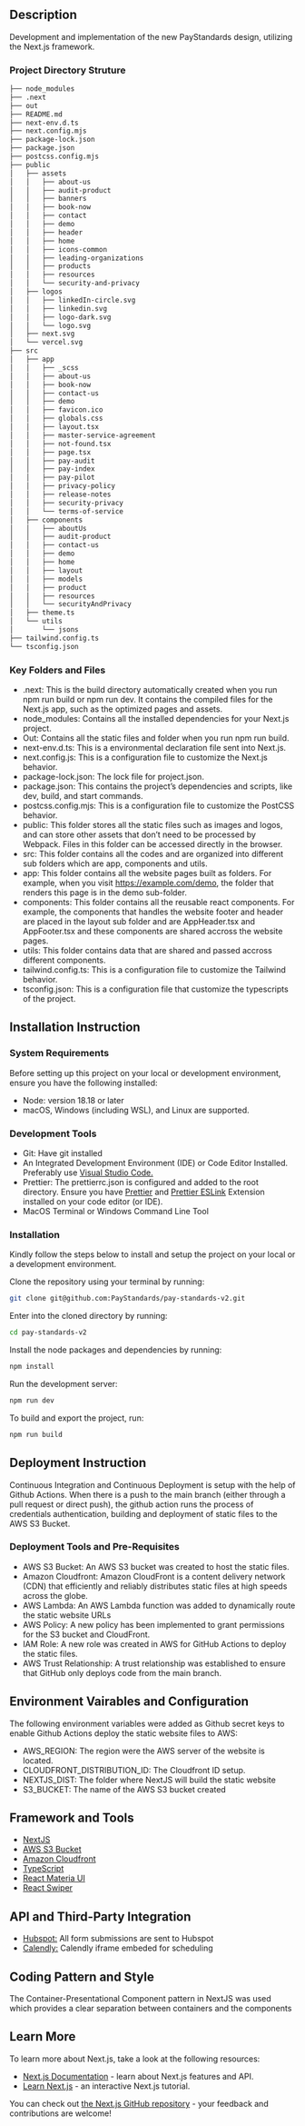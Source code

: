 ## Description
Development and implementation of the new PayStandards design, utilizing the Next.js framework.

### Project Directory Struture
 ``` bash
├── node_modules
├── .next
├── out
├── README.md
├── next-env.d.ts
├── next.config.mjs
├── package-lock.json
├── package.json
├── postcss.config.mjs
├── public
│   ├── assets
│   │   ├── about-us
│   │   ├── audit-product
│   │   ├── banners
│   │   ├── book-now
│   │   ├── contact
│   │   ├── demo
│   │   ├── header
│   │   ├── home
│   │   ├── icons-common
│   │   ├── leading-organizations
│   │   ├── products
│   │   ├── resources
│   │   └── security-and-privacy
│   ├── logos
│   │   ├── linkedIn-circle.svg
│   │   ├── linkedin.svg
│   │   ├── logo-dark.svg
│   │   └── logo.svg
│   ├── next.svg
│   └── vercel.svg
├── src
│   ├── app
│   │   ├── _scss
│   │   ├── about-us
│   │   ├── book-now
│   │   ├── contact-us
│   │   ├── demo
│   │   ├── favicon.ico
│   │   ├── globals.css
│   │   ├── layout.tsx
│   │   ├── master-service-agreement
│   │   ├── not-found.tsx
│   │   ├── page.tsx
│   │   ├── pay-audit
│   │   ├── pay-index
│   │   ├── pay-pilot
│   │   ├── privacy-policy
│   │   ├── release-notes
│   │   ├── security-privacy
│   │   └── terms-of-service
│   ├── components
│   │   ├── aboutUs
│   │   ├── audit-product
│   │   ├── contact-us
│   │   ├── demo
│   │   ├── home
│   │   ├── layout
│   │   ├── models
│   │   ├── product
│   │   ├── resources
│   │   └── securityAndPrivacy
│   ├── theme.ts
│   └── utils
│       └── jsons
├── tailwind.config.ts
└── tsconfig.json
 ```

### Key Folders and Files
- .next: This is the build directory automatically created when you run npm run build or npm run dev. It contains the compiled files for the Next.js app, such as the optimized pages and assets.
- node_modules: Contains all the installed dependencies for your Next.js project.
- Out: Contains all the static files and folder when you run npm run build. 
- next-env.d.ts: This is a environmental declaration file sent into Next.js.
- next.config.js: This is a configuration file to customize the Next.js behavior.
- package-lock.json: The lock file for project.json.
- package.json: This contains the project’s dependencies and scripts, like dev, build, and start commands.
- postcss.config.mjs: This is a configuration file to customize the PostCSS behavior.
- public: This folder stores all the  static files such as images and logos, and can store other assets that don’t need to be processed by Webpack. Files in this folder can be accessed directly in the browser.
- src: This folder contains all the codes and are organized into different sub folders which are app, components and utils. 
- app: This folder contains all the website pages built as folders. For example, when you visit https://example.com/demo, the folder that renders this page is in the demo sub-folder.
- components: This folder contains all the reusable react components. For example, the components that handles the website footer and header are placed in the layout sub folder and are AppHeader.tsx and AppFooter.tsx and these components are shared accross the website pages. 
- utils: This folder contains data that are shared and passed accross different components.
- tailwind.config.ts: This is a configuration file to customize the Tailwind behavior.
- tsconfig.json: This is a configuration file that customize the typescripts of the project.


## Installation Instruction

### System Requirements
Before setting up this project on your local or development environment, ensure you have the following installed:
- Node: version 18.18 or later
- macOS, Windows (including WSL), and Linux are supported.

### Development Tools
- Git: Have git installed
- An Integrated Development Environment (IDE) or Code Editor Installed. Preferably use [Visual Studio Code.](https://code.visualstudio.com/) 
- Prettier: The prettierrc.json is configured and added to the root directory. Ensure you have [Prettier](https://marketplace.visualstudio.com/items?itemName=esbenp.prettier-vscode) and [Prettier ESLink](https://marketplace.visualstudio.com/items?itemName=rvest.vs-code-prettier-eslint) Extension installed on your code editor (or IDE). 
- MacOS Terminal or Windows Command Line Tool

### Installation
Kindly follow the steps below to install and setup the project on your local or a development environment.

Clone the repository using your terminal by running:

``` bash
git clone git@github.com:PayStandards/pay-standards-v2.git
```
Enter into the cloned directory by running:
```bash
cd pay-standards-v2
```
Install the node packages and dependencies by running:
```bash
npm install
```
Run the development server:
```bash
npm run dev
```
To build and export the project, run:
```bash
npm run build
```

## Deployment Instruction
Continuous Integration and Continuous Deployment is setup with the help of Github Actions. When there is a push to the main branch (either through a pull request or direct push), the github action runs the process of credentials authentication, building and deployment of static files to the AWS S3 Bucket.

### Deployment Tools and Pre-Requisites
- AWS S3 Bucket: An AWS S3 bucket was created to host the static files.
- Amazon Cloudfront: Amazon CloudFront is a content delivery network (CDN) that efficiently and reliably distributes static files at high speeds across the globe.
- AWS Lambda: An AWS Lambda function was added to dynamically route the static website URLs
- AWS Policy: A new policy has been implemented to grant permissions for the S3 bucket and CloudFront. 
- IAM Role: A new role was created in AWS for GitHub Actions to deploy the static files.
- AWS Trust Relationship: A trust relationship was established to ensure that GitHub only deploys code from the main branch.

## Environment Vairables and Configuration
The following environment variables were added as Github secret keys to enable Github Actions deploy the static website files to AWS:
- AWS_REGION: The region were the AWS server of the website is located. 
- CLOUDFRONT_DISTRIBUTION_ID: The Cloudfront ID setup.
- NEXTJS_DIST: The folder where NextJS will build the static website
- S3_BUCKET: The name of the AWS S3 bucket created

## Framework and Tools
- [NextJS](https://nextjs.org/)
- [AWS S3 Bucket](https://aws.amazon.com/s3/)
- [Amazon Cloudfront](https://aws.amazon.com/cloudfront/)
- [TypeScript](https://nextjs.org/docs/app/building-your-application/configuring/typescript)
- [React Materia UI](https://mui.com/material-ui/)
- [React Swiper](https://swiperjs.com/react)

## API and Third-Party Integration
- [Hubspot:](https://www.hubspot.com/) All form submissions are sent to Hubspot
- [Calendly:](https://calendly.com/) Calendly iframe embeded for scheduling

## Coding Pattern and Style
The Container-Presentational Component pattern in NextJS was used which provides a clear separation between containers and the components

## Learn More

To learn more about Next.js, take a look at the following resources:

- [Next.js Documentation](https://nextjs.org/docs) - learn about Next.js features and API.
- [Learn Next.js](https://nextjs.org/learn) - an interactive Next.js tutorial.

You can check out [the Next.js GitHub repository](https://github.com/vercel/next.js/) - your feedback and contributions are welcome!
